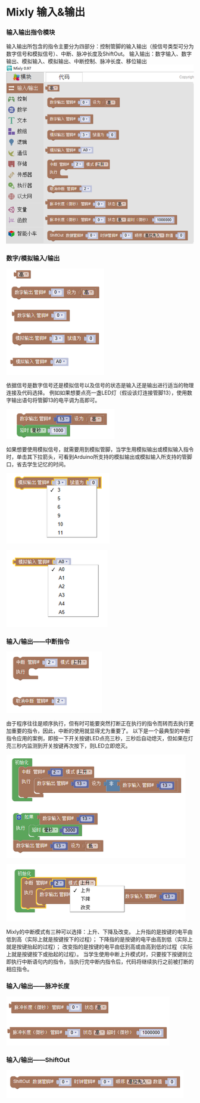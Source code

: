# Mixly 输入&输出
### 输入输出指令模块
输入输出所包含的指令主要分为四部分：控制管脚的输入输出（按信号类型可分为数字信号和模拟信号）、中断、脉冲长度及ShiftOut。
输入输出：数字输入、数字输出、模拟输入、模拟输出、中断控制、脉冲长度、移位输出
![输入输出指令模块](images/02/inout1.png)
### 数字/模拟输入/输出

![数字/模拟输入/输出](images/02/inout2.png)

依据信号是数字信号还是模拟信号以及信号的状态是输入还是输出进行适当的物理连接及代码选择。
例如如果想要点亮一盏LED灯（假设该灯连接管脚13），使用数字输出语句将管脚13的电平调为高即可。

![点亮一盏LED灯的代码](images/02/inout3.png)

如果想要使用模拟信号，就需要用到模拟管脚，当学生用模拟输出或模拟输入指令时，单击其下拉箭头，可看到Arduino所支持的模拟输出或模拟输入所支持的管脚口，省去学生记忆的时间。

![设置模拟输出管脚](images/02/inout4.png)

![设置模拟输入管脚](images/02/inout5.png)

### 输入/输出——中断指令

![中断指令模块](images/02/inout6.png)

由于程序往往是顺序执行，但有时可能要突然打断正在执行的指令而转而去执行更加重要的指令，因此，中断的使用就显得尤为重要了。
以下是一个最典型的中断指令应用的案例，即按一下开关按键LED点亮三秒，三秒后自动熄灭，但如果在灯亮三秒内监测到开关按键再次按下，则LED立即熄灭。

![中断指令应用案例](images/02/inout7.png)

![设置中断模式](images/02/inout8.png)

Mixly的中断模式有三种可以选择：上升、下降及改变。
上升指的是按键的电平由低到高（实际上就是按键按下的过程）；
下降指的是按键的电平由高到低（实际上就是按键抬起的过程）；
改变指的是按键的电平由低到高或由高到低的过程（实际上就是按键按下或抬起的过程）。
当学生使用中断上升模式时，只要按下按键则立即执行中断语句内的指令，当执行完中断内指令后，代码将继续执行之前被打断的相应指令。
### 输入/输出——脉冲长度
![输入/输出中的脉冲长度](images/02/inout9.png)
### 输入/输出——ShiftOut
![输入/输出中的ShiftOut](images/02/inout10.png)
